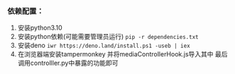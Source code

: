 ### 依赖配置：
1. 安装python3.10
2. 安装python依赖(可能需要管理员运行) `pip -r dependencies.txt`
3. 安装deno `iwr https://deno.land/install.ps1 -useb | iex`
4. 在浏览器端安装tampermonkey 并将mediaControllerHook.js导入其中
最后调用controlller.py中暴露的功能即可